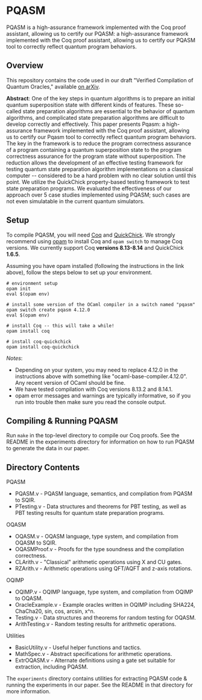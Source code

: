 # PQASM

PQASM is a high-assurance framework implemented with the Coq proof assistant, allowing us to certify our PQASM: a high-assurance framework implemented with the Coq proof assistant, allowing us to certify our PQASM tool to correctly reflect quantum program behaviors. 

## Overview

This repository contains the code used in our draft "Verified Compilation of Quantum Oracles," available [on arXiv](https://arxiv.org/pdf/2112.06700.pdf).

**Abstract**: One of the key steps in quantum algorithms is to prepare an initial quantum superposition state with different kinds of features. These so-called state preparation algorithms are essential to the behavior of quantum algorithms, and complicated state preparation algorithms are difficult to develop correctly and effectively. This paper presents Pqasm: a high-assurance framework implemented with the Coq proof assistant, allowing us to certify our Pqasm tool to correctly reflect quantum program behaviors. The key in the framework is to reduce the program correctness assurance of a program containing a quantum superposition state to the program correctness assurance for the program state without superposition. The reduction allows the development of an effective testing framework for testing quantum state preparation algorithm implementations on a classical computer -- considered to be a hard problem with no clear solution until this point. We utilize the QuickChick property-based testing framework to test state preparation programs. We evaluated the effectiveness of our approach over 5 case studies implemented using PQASM; such cases are not even simulatable in the current quantum simulators.

## Setup

To compile PQASM, you will need [Coq](https://coq.inria.fr/) and [QuickChick](https://github.com/QuickChick/QuickChick). We strongly recommend using [opam](https://opam.ocaml.org/doc/Install.html) to install Coq and `opam switch` to manage Coq versions. We currently support Coq **versions 8.13-8.14** and QuickChick **1.6.5**.

Assuming you have opam installed (following the instructions in the link above), follow the steps below to set up your environment.
```
# environment setup
opam init
eval $(opam env)

# install some version of the OCaml compiler in a switch named "pqasm"
opam switch create pqasm 4.12.0
eval $(opam env)

# install Coq -- this will take a while!
opam install coq

# install coq-quickchick
opam install coq-quickchick
```

*Notes*:
* Depending on your system, you may need to replace 4.12.0 in the instructions above with something like "ocaml-base-compiler.4.12.0". Any recent version of OCaml should be fine. 
* We have tested compilation with Coq versions 8.13.2 and 8.14.1.
* opam error messages and warnings are typically informative, so if you run into trouble then make sure you read the console output.

## Compiling & Running PQASM

Run `make` in the top-level directory to compile our Coq proofs. See the README in the experiments directory for information on how to run PQASM to generate the data in our paper.

## Directory Contents

PQASM
* PQASM.v -  PQASM language, semantics, and compilation from PQASM to SQIR.
* PTesting.v -  Data structures and theorems for PBT testing, as well as PBT testing results for quantum state preparation programs.

OQASM
* OQASM.v - OQASM language, type system, and compilation from OQASM to SQIR.
* OQASMProof.v - Proofs for the type soundness and the compilation correctness.
* CLArith.v - "Classical" arithmetic operations using X and CU gates.
* RZArith.v - Arithmetic operations using QFT/AQFT and z-axis rotations.

OQIMP
* OQIMP.v - OQIMP language, type system, and compilation from OQIMP to OQASM.
* OracleExample.v - Example oracles written in OQIMP including SHA224, ChaCha20, sin, cos, arcsin, x^n.
* Testing.v - Data structures and theorems for random testing for OQASM.
* ArithTesting.v - Random testing results for arithmetic operations.

Utilities
* BasicUtility.v - Useful helper functions and tactics.
* MathSpec.v - Abstract specifications for arithmetic operations.
* ExtrOQASM.v - Alternate definitions using a gate set suitable for extraction, including PQASM.

The `experiments` directory contains utilities for extracting PQASM code & running the experiments in our paper. See the README in that directory for more information.


